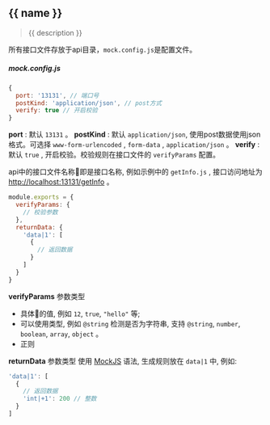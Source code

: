 ## {{ name }}

> {{ description }}

所有接口文件存放于api目录，`mock.config.js`是配置文件。

##### mock.config.js

```javascript
{
  port: '13131', // 端口号
  postKind: 'application/json', // post方式
  verify: true // 开启校验
}
```

**port** : 默认 `13131` 。
**postKind** : 默认 `application/json`, 使用post数据使用json格式。可选择 `www-form-urlencoded` , `form-data` , `application/json` 。
**verify** : 默认 `true` , 开启校验。校验规则在接口文件的 `verifyParams` 配置。

api中的接口文件名称即是接口名称, 例如示例中的 `getInfo.js` , 接口访问地址为 [http://localhost:13131/getInfo](http://localhost:13131/getInfo) 。

``` javascript
module.exports = {
  verifyParams: {
    // 校验参数
  },
  returnData: {
    'data|1': [
      {
        // 返回数据
      }
    ]
  }
}
```

**verifyParams** 参数类型
* 具体的值, 例如 `12`, `true`, `"hello"` 等;
* 可以使用类型, 例如 `@string` 检测是否为字符串, 支持 `@string`, `number`, `boolean`, `array`, `object` 。
* 正则

**returnData** 参数类型
使用 [MockJS](http://mockjs.com/examples.html) 语法, 生成规则放在 `data|1` 中, 例如:
``` javascript
'data|1': [
  {
    // 返回数据
    'int|+1': 200 // 整数
  }
]

```
